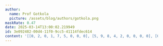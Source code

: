 ```yaml
---
author:
  name: Prof Gotkola
  picture: /assets/blog/authors/gotkola.png
maskRate: 0.47
date: 2025-03-14T13:00:02.219949
id: 3e092482-00d4-11f0-9cc5-41114fdec614
content: '[[0, 2, 0, 1, 7, 5, 0, 0, 0], [5, 9, 8, 4, 2, 0, 0, 0, 0], [0, 1, 6, 0, 9, 0, 0, 0, 0], [6, 0, 7, 0, 5, 2, 0, 4, 1], [2, 4, 9, 8, 0, 0, 6, 0, 7], [0, 3, 0, 6, 0, 0, 2, 8, 9], [8, 0, 1, 0, 3, 9, 0, 7, 2], [0, 5, 2, 0, 8, 0, 0, 3, 0], [0, 0, 0, 2, 0, 0, 8, 9, 5]]'
---
```

